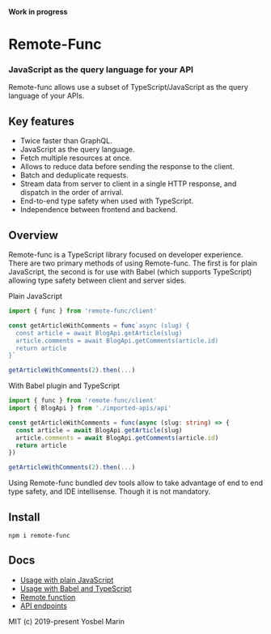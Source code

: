 **Work in progress**

# Remote-Func
### JavaScript as the query language for your API

Remote-func allows use a subset of TypeScript/JavaScript as the query language of your APIs.

## Key features

- Twice faster than GraphQL.
- JavaScript as the query language.
- Fetch multiple resources at once.
- Allows to reduce data before sending the response to the client.
- Batch and deduplicate requests.
- Stream data from server to client in a single HTTP response, and dispatch in the order of arrival.
- End-to-end type safety when used with TypeScript.
- Independence between frontend and backend.

## Overview

Remote-func is a TypeScript library focused on developer experience. There are two primary methods of using Remote-func. The first is for plain JavaScript, the second is for use with Babel (which supports TypeScript) allowing type safety between client and server sides.

Plain JavaScript
```ts
import { func } from 'remote-func/client'

const getArticleWithComments = func`async (slug) {
  const article = await BlogApi.getArticle(slug)
  article.comments = await BlogApi.getComments(article.id)
  return article
}`

getArticleWithComments(2).then(...)
```

With Babel plugin and TypeScript
```ts
import { func } from 'remote-func/client'
import { BlogApi } from './imported-apis/api'

const getArticleWithComments = func(async (slug: string) => {
  const article = await BlogApi.getArticle(slug)
  article.comments = await BlogApi.getComments(article.id)
  return article
})

getArticleWithComments(2).then(...)
```
Using Remote-func bundled dev tools allow to take advantage of end to end type safety, and IDE intellisense. Though it is not mandatory.

## Install

```
npm i remote-func
```

## Docs

- [Usage with plain JavaScript](https://github.com/yosbelms/remote-func/blob/master/docs/usage-with-plain-js.md)
- [Usage with Babel and TypeScript](https://github.com/yosbelms/remote-func/blob/master/docs/usage-with-babel.md)
- [Remote function](https://github.com/yosbelms/remote-func/blob/master/docs/remote-function.md)
- [API endpoints](https://github.com/yosbelms/remote-func/blob/master/docs/api-endpoints.md)

MIT (c) 2019-present Yosbel Marin
